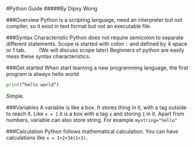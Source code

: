 #Python Guide 
#####By Dipsy Wong

###Overview 
Python is a scripting language, need an interpreter but not compiler, so it exist in text format but not an executable file.

###Syntax Characteristic 
Python does not require semicolon to separate different statements. Scope is started with colon `:` and defined by 4 space or 1 tab. `    `
(We will discuss scope later) Beginners of python are easily mess these syntax characteristics.

###Get started 
When start learning a new programming language, the first program is always hello world 
```python
print(“hello world”) 
```
Simple.

###Variables 
A variable is like a box. It stores thing in it, with a tag outside to reach it. Like `x = 1` it is a box with a tag `x` and storing `1` in it. 
Apart from numbers, variable can also store string.
For example `mystring="hello"`

###Calculation 
Python follows mathematical calculation. You can have calculations like `x = 1+2+34(1+3).`
